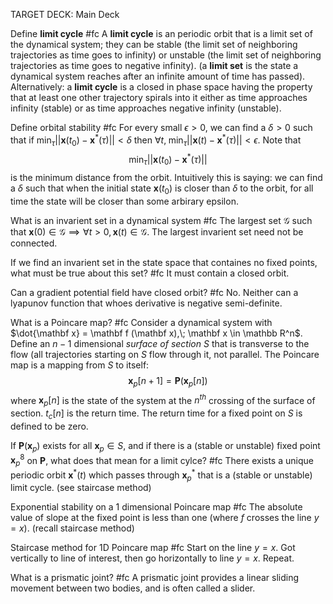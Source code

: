 TARGET DECK: Main Deck

Define **limit cycle** #fc 
A **limit cycle** is an periodic orbit that is a limit set of the dynamical system; they can be stable (the limit set of neighboring trajectories as time goes to infinity) or unstable (the limit set of neighboring trajectories as time goes to negative infinity). (a **limit set** is the state a dynamical system reaches after an infinite amount of time has passed). Alternatively: a **limit cycle** is a closed in phase space having the property that at least one other trajectory spirals into it either as time approaches infinity (stable) or as time approaches negative infinity (unstable).
<!--ID: 1620867965016-->

Define orbital stability #fc 
For every small $\epsilon >0$, we can find a $\delta > 0$ such that if $\text{min}_\tau ||\mathbf x(t_0) - \mathbf x ^*(\tau)|| < \delta$  then $\forall t, \; \text{min}_\tau ||\mathbf x(t) - \mathbf x ^*(\tau)||  < \epsilon$. Note that $$ \text{min}_\tau ||\mathbf x(t_0) - \mathbf x ^*(\tau)|| $$ is the minimum distance from the orbit. Intuitively this is saying: we can find a $\delta$ such that when the initial state $\mathbf x(t_0)$ is closer than $\delta$ to the orbit, for all time the state will be closer than some arbirary epsilon.
<!--ID: 1620910652741-->


What is an invarient set in a dynamical system #fc 
The largest set $\mathcal G$ such that $\mathbf x(0) \in \mathcal G \implies \forall t > 0 , \mathbf x(t) \in \mathcal G$. The largest invarient set need not be connected.
<!--ID: 1620910652773-->


If we find an invarient set in the state space that containes no fixed points, what must be true about this set? #fc 
It must contain a closed orbit. 
<!--ID: 1620910652777-->


Can a gradient potential field have closed orbit? #fc 
No. Neither can a lyapunov function that whoes derivative is negative semi-definite.
<!--ID: 1620910652779-->


What is a Poincare map? #fc 
Consider a dynamical system with $\dot{\mathbf x} = \mathbf f (\mathbf x),\; \mathbf x \in \mathbb R^n$. Define an $n-1$ dimensional *surface of section* $S$ that is transverse to the flow (all trajectories starting on $S$ flow through it, not parallel. The Poincare map is a mapping from $S$ to itself:
$$\mathbf x_p[n+1] = \mathbf P (\mathbf x_p[n])$$
where $\mathbf x_p[n]$ is the state of the system at the $n^{th}$ crossing of the surface of section. $t_c[n]$ is the return time. The return time for a fixed point on $S$ is defined to be zero. 
<!--ID: 1620910652783-->


If $\mathbf P(\mathbf x_p)$ exists for all $\mathbf x_p \in S$, and if there is a (stable or unstable) fixed point $\mathbf x_p^8$ on $\mathbf P$, what does that mean for a limit cylce? #fc 
There exists a unique periodic orbit $\mathbf x^*(t)$ which passes through $\mathbf x^*_p$ that is a (stable or unstable) limit cycle. (see staircase method)
<!--ID: 1620910652785-->


Exponential stability on a 1 dimensional Poincare map #fc 
The absolute value of slope at the fixed point is less than one (where $f$ crosses the line $y = x$). (recall staircase method)
<!--ID: 1620910652788-->


Staircase method for 1D Poincare map #fc 
Start on the line $y = x$. Got vertically to line of interest, then go horizontally to line $y = x$. Repeat. 
<!--ID: 1620910652791-->

What is a prismatic joint? #fc 
A prismatic joint provides a linear sliding movement between two bodies, and is often called a slider.
<!--ID: 1621165381971-->


